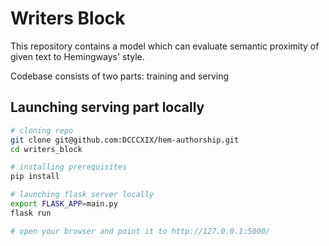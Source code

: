 # Writers Block

This repository contains a model which can evaluate semantic proximity of given text
to Hemingways' style.

Codebase consists of two parts: training and serving

## Launching serving part locally

```bash
# cloning repo
git clone git@github.com:DCCCXIX/hem-authorship.git
cd writers_block

# installing prerequisites
pip install

# launching flask server locally
export FLASK_APP=main.py
flask run

# open your browser and point it to http://127.0.0.1:5000/
```
